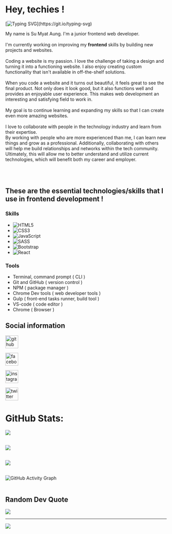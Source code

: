 # Hey, techies !

[![Typing SVG](https://readme-typing-svg.herokuapp.com?color=%2336BCF7&lines=Welcome+to+Su+Myat+Aung's+profile!)](https://git.io/typing-svg)

My name is Su Myat Aung. I'm a junior frontend web developer.
<br/>
<br/>
I'm currently working on improving my **frontend** skills by building new projects and websites.
<br/>
<br/>
Coding a website is my passion. I love the challenge of taking a design and turning it into a functioning website. I also enjoy creating custom functionality that isn't available in off-the-shelf solutions.
<br/>
<br/>
When you code a website and it turns out beautiful, it feels great to see the final product. Not only does it look good, but it also functions well and provides an enjoyable user experience. This makes web development an interesting and satisfying field to work in.
<br/>
<br/>
My goal is to continue learning and expanding my skills so that I can create even more amazing websites.
<br/>
<br/>
I love to collaborate with people in the technology industry and learn from their expertise.
<br/>
By working with people who are more experienced than me, I can learn new things and grow as a professional. Additionally, collaborating with others will help me build relationships and networks within the tech community. Ultimately, this will allow me to better understand and utilize current technologies, which will benefit both my career and employer.

<br/>
<br/>

## These are the essential technologies/skills that I use in frontend development !

### Skills 
- ![HTML5](https://img.shields.io/badge/html5-%23E34F26.svg?style=for-the-badge&logo=html5&logoColor=white) 
- ![CSS3](https://img.shields.io/badge/css3-%231572B6.svg?style=for-the-badge&logo=css3&logoColor=white) 
- ![JavaScript](https://img.shields.io/badge/javascript-%23323330.svg?style=for-the-badge&logo=javascript&logoColor=%23F7DF1E) 
- ![SASS](https://img.shields.io/badge/SASS-hotpink.svg?style=for-the-badge&logo=SASS&logoColor=white)
- ![Bootstrap](https://img.shields.io/badge/bootstrap-%23563D7C.svg?style=for-the-badge&logo=bootstrap&logoColor=white) 
- ![React](https://img.shields.io/badge/react-%2320232a.svg?style=for-the-badge&logo=react&logoColor=%2361DAFB) 

### Tools
- Terminal, command prompt ( CLI )
- Git and GitHub ( version control )
- NPM ( package manager )
- Chrome Dev tools ( web developer tools )
- Gulp ( front-end tasks runner, build tool )
- VS-code ( code editor )
- Chrome ( Browser )

## Social information

[<img src='https://cdn.jsdelivr.net/npm/simple-icons@3.0.1/icons/github.svg' alt='github' height='40'>](https://github.com/sumyat-aung) 

[<img src='https://cdn.jsdelivr.net/npm/simple-icons@3.0.1/icons/facebook.svg' alt='facebook' height='40'>](https://www.facebook.com/sumyataung2004)

[<img src='https://cdn.jsdelivr.net/npm/simple-icons@3.0.1/icons/instagram.svg' alt='instagram' height='40'>](https://www.instagram.com/sumyataung_2004/) 

[<img src='https://cdn.jsdelivr.net/npm/simple-icons@3.0.1/icons/twitter.svg' alt='twitter' height='40'>](https://twitter.com/SuMyatAung158)  


#  GitHub Stats:

![](https://github-readme-stats.vercel.app/api?username=sumyat-aung&theme=dark&hide_border=true&include_all_commits=true&count_private=true)<br/><br/>

![](https://github-readme-streak-stats.herokuapp.com/?user=sumyat-aung&theme=dark&hide_border=true)<br/> <br/>

![](https://github-readme-stats.vercel.app/api/top-langs/?username=sumyat-aung&theme=dark&hide_border=true&include_all_commits=true&count_private=true&layout=compact) <br/> <br/>

![GitHub Activity Graph](https://activity-graph.herokuapp.com/graph?username=sumyat-aung)   <br/> <br/>


##  Random Dev Quote
![](https://quotes-github-readme.vercel.app/api?type=horizontal&theme=dark) <br/>


<!-- ##  Random Dev Meme
<img src="https://random-memer.herokuapp.com/" width="512px"/>  <br/> -->

---

[![](https://visitcount.itsvg.in/api?id=sumyat-aung&label=Profile%20Views&color=12&icon=0&pretty=true)](https://visitcount.itsvg.in)


